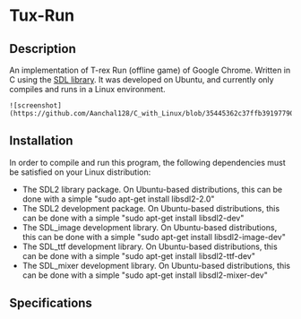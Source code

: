 # Tux-Run	
## Description
An implementation of T-rex Run (offline game) of Google Chrome.
Written in C using the [SDL library](https://www.libsdl.org/).
It was developed on Ubuntu, and currently only compiles and runs in a Linux environment. 

```
![screenshot](https://github.com/Aanchal128/C_with_Linux/blob/35445362c37ffb391977902d74919483096d3746/Project/Resources/game.png)
```
##  Installation
In order to compile and run this program, the following dependencies must be satisfied on your Linux distribution:

-   The SDL2 library package. On Ubuntu-based distributions, this can be done with a simple "sudo apt-get install libsdl2-2.0"
-   The SDL2 development package. On Ubuntu-based distributions, this can be done with a simple "sudo apt-get install libsdl2-dev"
- The SDL_image development library. On Ubuntu-based distributions, this can be done with a simple "sudo apt-get install libsdl2-image-dev"
-   The SDL_ttf development library. On Ubuntu-based distributions, this can be done with a simple "sudo apt-get install libsdl2-ttf-dev"
- The SDL_mixer development library. On Ubuntu-based distributions, this can be done with a simple "sudo apt-get install libsdl2-mixer-dev"

##  Specifications
 

